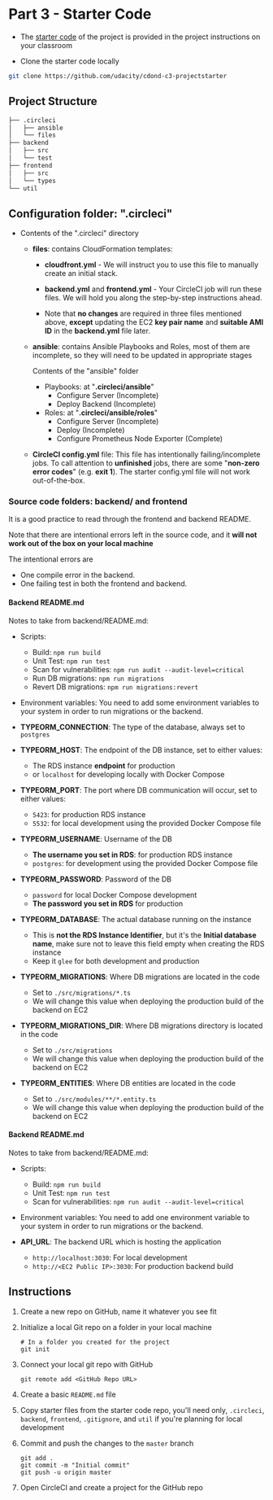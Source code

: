 # Part 3 - Starter Code

- The [starter code](https://github.com/udacity/cdond-c3-projectstarter) of the project is provided in the project instructions on your classroom

- Clone the starter code locally

```bash
git clone https://github.com/udacity/cdond-c3-projectstarter
```

## Project Structure

```markdown
├── .circleci 
│   ├── ansible
│   └── files
├── backend
│   ├── src
│   └── test
├── frontend
│   ├── src
│   └── types
└── util
```

## Configuration folder: ".circleci"

- Contents of the ".circleci" directory
    - **files**: contains CloudFormation templates:
        - **cloudfront.yml** - We will instruct you to use this file to manually create an initial stack.
        - **backend.yml** and **frontend.yml** - Your CircleCI job will run these files. We will hold you along the step-by-step instructions ahead.

        - Note that **no changes** are required in three files mentioned above, **except** updating the EC2 **key pair name** and **suitable AMI ID** in the **backend.yml** file later.
    - **ansible**: contains Ansible Playbooks and Roles, most of them are incomplete, so they will need to be updated in appropriate stages
        
        Contents of the "ansible" folder
        - Playbooks: at "**.circleci/ansible**"
            - Configure Server (Incomplete)
            - Deploy Backend (Incomplete)
        - Roles: at "**.circleci/ansible/roles**"
            - Configure Server (Incomplete)
            - Deploy (Incomplete)
            - Configure Prometheus Node Exporter (Complete)

    - **CircleCI config.yml** file:
        This file has intentionally failing/incomplete jobs.
        To call attention to **unfinished** jobs, there are some "**non-zero error codes**" (e.g. **exit 1**).
        The starter config.yml file will not work out-of-the-box.

### Source code folders: backend/ and frontend
It is a good practice to read through the frontend and backend README.

Note that there are intentional errors left in the source code, and it **will not work out of the box on your local machine**

The intentional errors are	
- One compile error in the backend. 
- One failing test in both the frontend and backend.

#### Backend README.md

Notes to take from backend/README.md:
- Scripts:
    - Build: `npm run build`
    - Unit Test: `npm run test`
    - Scan for vulnerabilities: `npm run audit --audit-level=critical`
    - Run DB migrations: `npm run migrations`
    - Revert DB migrations: `npm run migrations:revert`

- Environment variables:
You need to add some environment variables to your system in order to run migrations or the backend.

- **TYPEORM_CONNECTION**: The type of the database, always set to `postgres`
- **TYPEORM_HOST**: The endpoint of the DB instance, set to either values:
    - The RDS instance **endpoint** for production
    - or `localhost` for developing locally with Docker Compose
- **TYPEORM_PORT**: The port where DB communication will occur, set to either values:
    - `5423`: for production RDS instance
    - `5532`: for local development using the provided Docker Compose file
- **TYPEORM_USERNAME**: Username of the DB
    - **The username you set in RDS**: for production RDS instance
    - `postgres`: for development using the provided Docker Compose file
- **TYPEORM_PASSWORD**: Password of the DB
    - `password` for local Docker Compose development
    - **The password you set in RDS** for production
- **TYPEORM_DATABASE**: The actual database running on the instance
    - This is **not the RDS Instance Identifier**, but it's the **Initial database name**, make sure not to leave this field empty when creating the RDS instance
    - Keep it `glee` for both development and production
- **TYPEORM_MIGRATIONS**: Where DB migrations are located in the code
    - Set to `./src/migrations/*.ts`
    - We will change this value when deploying the production build of the backend on EC2
- **TYPEORM_MIGRATIONS_DIR**: Where DB migrations directory is located in the code
    - Set to `./src/migrations`
    - We will change this value when deploying the production build of the backend on EC2
- **TYPEORM_ENTITIES**: Where DB entities are located in the code
    - Set to `./src/modules/**/*.entity.ts`
    - We will change this value when deploying the production build of the backend on EC2

#### Backend README.md

Notes to take from backend/README.md:
- Scripts:
    - Build: `npm run build`
    - Unit Test: `npm run test`
    - Scan for vulnerabilities: `npm run audit --audit-level=critical`

- Environment variables:
You need to add one environment variable to your system in order to run migrations or the backend.

- **API_URL**: The backend URL which is hosting the application
    - `http://localhost:3030`: For local development
    - `http://<EC2 Public IP>:3030`: For production backend build

## Instructions
1. Create a new repo on GitHub, name it whatever you see fit

2. Initialize a local Git repo on a folder in your local machine
    ```
    # In a folder you created for the project
    git init
    ```

3. Connect your local git repo with GitHub
    ```
    git remote add <GitHub Repo URL>
    ```

4. Create a basic `README.md` file

5. Copy starter files from the starter code repo, you'll need only, `.circleci`, `backend`, `frontend`, `.gitignore`, and `util` if you're planning for local development

6. Commit and push the changes to the `master` branch
    ```
    git add .
    git commit -m "Initial commit"
    git push -u origin master
    ```

7. Open CircleCI and create a project for the GitHub repo

